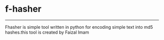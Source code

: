 # f-hasher
-----------------------------------------------------------------------------------------
Fhasher is simple tool written in python for encoding simple text into md5 hashes.this tool is created by Faizal Imam

